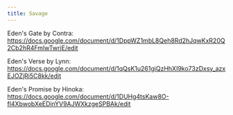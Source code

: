 ```yaml
---
title: Savage
---
```

Eden's Gate by Contra: https://docs.google.com/document/d/1DppWZ1mbL8Qeh8Rd2hJqwKxR20Q2Cb2hR4FmlwTwrjE/edit

Eden's Verse by Lynn: https://docs.google.com/document/d/1qQsK1u261giQzHhXI9ko73zDxsy_azxEJOZjRi5C8kk/edit

Eden's Promise by Hinoka: https://docs.google.com/document/d/1DUHg4tsKaw8O-fl4XbwobXeEDinYV9AJWXkzgeSPBAk/edit